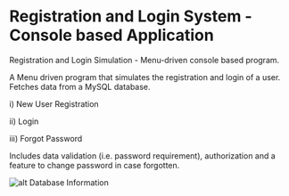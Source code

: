 # Registration and Login System - Console based Application

Registration and Login Simulation - Menu-driven console based program.

A Menu driven program that simulates the registration and login of a user. Fetches data from a MySQL database. 

  i) New User Registration
  
 ii) Login
 
iii) Forgot Password

Includes data validation (i.e. password requirement), authorization and a feature to change password in case forgotten.

![alt Database Information](./database.png)
